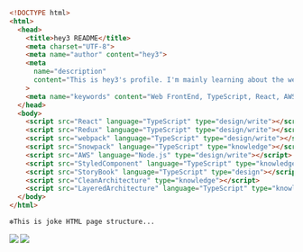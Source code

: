 <!--
**hey3/hey3** is a ✨ _special_ ✨ repository because its `README.md` (this file) appears on your GitHub profile.

Here are some ideas to get you started:

- 🔭 I’m currently working on ...
- 🌱 I’m currently learning ...
- 👯 I’m looking to collaborate on ...
- 🤔 I’m looking for help with ...
- 💬 Ask me about ...
- 📫 How to reach me: ...
- 😄 Pronouns: ...
- ⚡ Fun fact: ...
-->

```html
<!DOCTYPE html>
<html>
  <head>
    <title>hey3 README</title>
    <meta charset="UTF-8">
    <meta name="author" content="hey3">
    <meta
      name="description"
      content="This is hey3's profile. I'm mainly learning about the web front end."
    >
    <meta name="keywords" content="Web FrontEnd, TypeScript, React, AWS">
  </head>
  <body>
    <script src="React" language="TypeScript" type="design/write"></script>
    <script src="Redux" language="TypeScript" type="design/write"></script>
    <script src="webpack" language="TypeScript" type="design/write"></script>
    <script src="Snowpack" language="TypeScript" type="knowledge"></script>
    <script src="AWS" language="Node.js" type="design/write"></script>
    <script src="StyledComponent" language="TypeScript" type="knowledge/write"></script>
    <script src="StoryBook" language="TypeScript" type="design"></script>
    <script src="CleanArchitecture" type="knowledge"></script>
    <script src="LayeredArchitecture" language="TypeScript" type="knowledge/write"></script>
  </body>
</html>

❇︎This is joke HTML page structure...
```

<a href="https://github.com/anuraghazra/github-readme-stats">
  <img align="left" src="https://github-readme-stats.vercel.app/api?username=hey3&count_private=true&show_icons=true&theme=dracula" />
</a>
<a href="https://github.com/anuraghazra/github-readme-stats">
  <img align="left" src="https://github-readme-stats.vercel.app/api/top-langs/?username=hey3&theme=dracula" />
</a>

